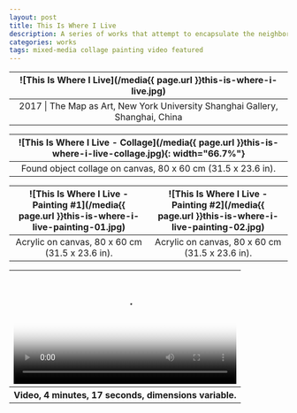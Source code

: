 ```yaml
---
layout: post
title: This Is Where I Live
description: A series of works that attempt to encapsulate the neighborhood I was living in in a mixed-media format.
categories: works
tags: mixed-media collage painting video featured
---
```


<!--more-->

![This Is Where I Live](/media{{ page.url }}this-is-where-i-live.jpg) |
:----------: |
2017 \| The Map as Art, New York University Shanghai Gallery, Shanghai, China |

![This Is Where I Live - Collage](/media{{ page.url }}this-is-where-i-live-collage.jpg){: width="66.7%"} |
:----------: |
Found object collage on canvas, 80 x 60 cm (31.5 x 23.6 in). |

![This Is Where I Live - Painting #1](/media{{ page.url }}this-is-where-i-live-painting-01.jpg) | ![This Is Where I Live - Painting #2](/media{{ page.url }}this-is-where-i-live-painting-02.jpg)
:----------: | :----------:
Acrylic on canvas, 80 x 60 cm (31.5 x 23.6 in). | Acrylic on canvas, 80 x 60 cm (31.5 x 23.6 in).

<table style="width: 100%;">
  <thead><tr><th>
    <video controls width="100%" preload="auto" poster="/media{{ page.url }}this-is-where-i-live-video.jpg">
      <source src="/media{{ page.url }}this-is-where-i-live-video.mp4" type='video/mp4'>
    </video>
  </th></tr></thead>
  <tbody><tr style="text-align: center;"><th>
    Video, 4 minutes, 17 seconds, dimensions variable.
  </th></tr></tbody>
</table>
